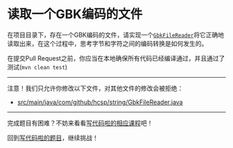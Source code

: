 # 读取一个GBK编码的文件

在项目目录下，存在一个GBK编码的文件，请实现一个[`GbkFileReader`](https://github.com/hcsp/read-file-in-gbk/blob/master/src/main/java/com/github/hcsp/string/GbkFileReader.java)将它正确地读取出来，在这个过程中，思考字节和字符之间的编码转换是如何发生的。

在提交Pull Request之前，你应当在本地确保所有代码已经编译通过，并且通过了测试(`mvn clean test`)

-----
注意！我们只允许你修改以下文件，对其他文件的修改会被拒绝：
- [src/main/java/com/github/hcsp/string/GbkFileReader.java](https://github.com/hcsp/read-file-in-gbk/blob/master/src/main/java/com/github/hcsp/string/GbkFileReader.java)
-----


完成题目有困难？不妨来看看[写代码啦的相应课程](https://xiedaimala.com/tasks/9bf0fb20-929d-4e17-891a-4673291d74a0)吧！

回到[写代码啦的题目](https://xiedaimala.com/tasks/9bf0fb20-929d-4e17-891a-4673291d74a0/quizzes/1b0fc390-74ad-4f55-b355-90b8a9154cc5)，继续挑战！ 
